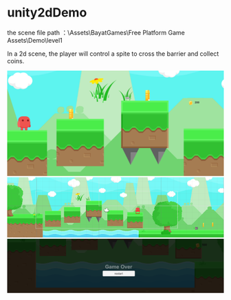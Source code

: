 # unity2dDemo

the scene file path ：\Assets\BayatGames\Free Platform Game Assets\Demo\level1 <br>

In a 2d scene, the player will control a spite to cross the barrier and collect coins. <br>

![github](https://github.com/ChoconaKuraris/unity2dDemo/blob/master/2021-04-13_162205.png)
![github](https://github.com/ChoconaKuraris/unity2dDemo/blob/master/2021-04-13_162318.png)
![github](https://github.com/ChoconaKuraris/unity2dDemo/blob/master/2021-04-13_162327.png)

